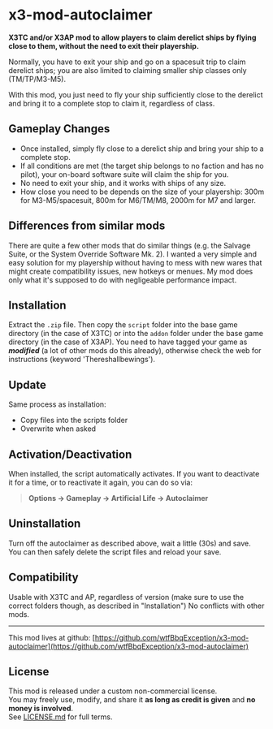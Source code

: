 # x3-mod-autoclaimer
**X3TC and/or X3AP mod to allow players to claim derelict ships by flying close to them, without the need to exit their playership.**

Normally, you have to exit your ship and go on a spacesuit trip to claim derelict ships; you are also limited to claiming smaller ship classes only (TM/TP/M3-M5).

With this mod, you just need to fly your ship sufficiently close to the derelict and bring it to a complete stop to claim it, regardless of class.

## Gameplay Changes

- Once installed, simply fly close to a derelict ship and bring your ship to a complete stop.
- If all conditions are met (the target ship belongs to no faction and has no pilot), your on-board software suite will claim the ship for you.
- No need to exit your ship, and it works with ships of any size.
- How close you need to be depends on the size of your playership: 300m for M3-M5/spacesuit, 800m for M6/TM/M8, 2000m for M7 and larger.

## Differences from similar mods

There are quite a few other mods that do similar things (e.g. the Salvage Suite, or the System Override Software Mk. 2). I wanted a very simple and easy solution for my playership without having to mess with new wares that might create compatibility issues, new hotkeys or menues. My mod does only what it's supposed to do with negligeable performance impact.

## Installation

Extract the `.zip` file.
Then copy the `script` folder into the base game directory (in the case of X3TC) or into the `addon` folder under the base game directory (in the case of X3AP).
You need to have tagged your game as ***modified*** (a lot of other mods do this already), otherwise check the web for instructions (keyword 'Thereshallbewings').

## Update

Same process as installation:
- Copy files into the scripts folder
- Overwrite when asked

## Activation/Deactivation

When installed, the script automatically activates. If you want to deactivate it for a time, or to reactivate it again, you can do so via:
> **Options → Gameplay → Artificial Life → Autoclaimer**

## Uninstallation

Turn off the autoclaimer as described above, wait a little (30s) and save. You can then safely delete the script files and reload your save.

## Compatibility

Usable with X3TC and AP, regardless of version (make sure to use the correct folders though, as described in "Installation")
No conflicts with other mods.

---

This mod lives at github: [https://github.com/wtfBbqException/x3-mod-autoclaimer](https://github.com/wtfBbqException/x3-mod-autoclaimer)

## License

This mod is released under a custom non-commercial license.  
You may freely use, modify, and share it **as long as credit is given** and **no money is involved**.  
See [LICENSE.md](LICENSE.md) for full terms.
